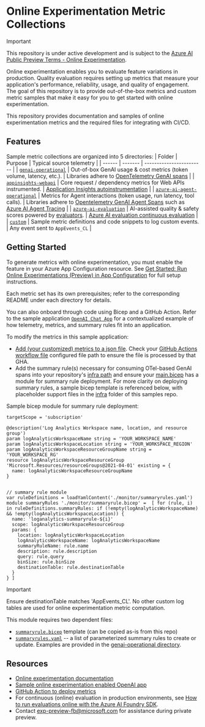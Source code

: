 # Online Experimentation Metric Collections

> [!IMPORTANT]
> This repository is under active development and is subject to the [Azure AI Public Preview Terms - Online Experimentation](private-preview-terms.md).

Online experimentation enables you to evaluate feature variations in production. Quality evaluation requires setting up metrics that measure your application's performance, reliability, usage, and quality of engagement. The goal of this repository is to provide out-of-the-box metrics and custom metric samples that make it easy for you to get started with online experimentation.

This repository provides documentation and samples of online experimentation metrics and the required files for integrating with CI/CD.

## Features
Sample metric collections are organized into 5 directories:
| Folder | Purpose | Typical source telemetry |
| ------ | ------- | ------------------------ |
| [`genai-operational`](./genai-operational) | Out-of-box GenAI usage & cost metrics (token volume, latency, etc.). | Libraries adhere to [OpenTelemetry GenAI spans](https://opentelemetry.io/docs/specs/semconv/gen-ai/gen-ai-spans/) |
| [`appinsights-webapi`](./appinsights-webapi) | Core request / dependency metrics for Web APIs instrumented. | [Application Insights autoinstrumentation](https://learn.microsoft.com/en-us/azure/azure-monitor/app/codeless-overview) |
| [`azure-ai-agent-operational`](./azure-ai-agent-operational) | Metrics for Agent interactions (token usage, run latency, tool calls). | Libraries adhere to [Opentelemetry GenAI Agent Spans](https://github.com/microsoft/opentelemetry-semantic-conventions/blob/main/docs/gen-ai/azure-ai-agent-spans.md) such as [Azure AI Agent Tracing](https://learn.microsoft.com/en-us/azure/ai-foundry/agents/concepts/tracing#observe-an-agent) |
| [`azure-ai-evaluation`](./azure-ai-evaluation) | AI-assisted quality & safety scores powered by [evaluators](https://learn.microsoft.com/en-us/azure/ai-foundry/concepts/observability#what-are-evaluators). | [Azure AI evaluation continuous evaluation](https://learn.microsoft.com/en-us/azure/ai-foundry/how-to/monitor-applications) |
| [`custom`](./custom) | Sample metric definitions and code snippets to log custom events. | Any event sent to `AppEvents_CL` |

## Getting Started
To generate metrics with online experimentation, you must enable the feature in your Azure App Configuration resource. See [Get Started: Run Online Experimentations (Preview) in App Configuration](https://aka.ms/exp/public/TODO) for full setup instructions.

Each metric set has its own prerequisites; refer to the corresponding README under each directory for details.

You can also onboard through code using Bicep and a GitHub Action. Refer to the sample application [`OpenAI Chat App`](https://github.com/Azure-Samples/openai-chat-app-eval-ab) for a contextualized example of how telemetry, metrics, and summary rules fit into an application. 

To modify the metrics in this sample application:

* [Add (your customized) metrics to a json file](https://github.com/Azure-Samples/openai-chat-app-eval-ab/tree/main/.config). Check your [GitHub Actions workflow file](https://github.com/Azure-Samples/openai-chat-app-eval-ab/blob/main/.github/workflows/azure-dev.yml) configured file path to ensure the file is processed by that GHA.
* Add the summary rule(s) necessary for consuming OTel-based GenAI spans into your repository's [infra path](https://github.com/Azure-Samples/openai-chat-app-eval-ab/blob/main/infra/la-summary-rules.yaml) and ensure your [main.bicep](https://github.com/Azure-Samples/openai-chat-app-eval-ab/blob/main/infra/main.bicep) has a module for summary rule deployment. For more clarity on deploying summary rules, a sample bicep template is referenced below, with placeholder support files in the [infra](./genai-operational/infra) folder of this samples repo.

Sample bicep module for summary rule deployment:

```
targetScope = 'subscription'

@description('Log Analytics Workspace name, location, and resource group')
param logAnalyticsWorkspaceName string = 'YOUR_WORKSPACE_NAME'
param logAnalyticsWorkspaceLocation string = 'YOUR_WORKSPACE_REGION'
param logAnalyticsWorkspaceResourceGroupName string = 'YOUR_WORKSPACE_RG'
resource logAnalyticsWorkspaceResourceGroup 'Microsoft.Resources/resourceGroups@2021-04-01' existing = {
  name: logAnalyticsWorkspaceResourceGroupName
}


// summary rule module
var ruleDefinitions = loadYamlContent('./monitor/summaryrules.yaml')
module summaryRules './monitor/summaryrule.bicep' =  [ for (rule, i) in ruleDefinitions.summaryRules: if (!empty(logAnalyticsWorkspaceName) && !empty(logAnalyticsWorkspaceLocation)) {
  name: 'loganalytics-summaryrule-${i}'
  scope: logAnalyticsWorkspaceResourceGroup
  params: {
    location: logAnalyticsWorkspaceLocation  
    logAnalyticsWorkspaceName: logAnalyticsWorkspaceName
    summaryRuleName: rule.name
    description: rule.description
    query: rule.query
    binSize: rule.binSize
    destinationTable: rule.destinationTable
  }
} ]
```

> [!Important]
> Ensure destinationTable matches 'AppEvents_CL'. No other custom log tables are used for online experimentation metric computation.

This module requires two dependent files:
- [`summaryrule.bicep`](./genai-operational/infra/monitor/summaryrule.bicep) template (can be copied as-is from this repo)
- [`summaryrules.yaml`](./genai-operational/infra/monitor/summaryrules.yaml) -- a list of parameterized summary rules to create or update. Examples are provided in the [genai-operational directory](./genai-operational).

## Resources

- [Online experimentation documentation](https://aka.ms/exp/public/docs)
- [Sample online experimentation enabled OpenAI app](https://github.com/Azure-Samples/openai-chat-app-eval-ab)
- [GitHub Action to deploy metrics](https://github.com/Azure/online-experimentation-deploy-metrics)
- For continuous (online) evaluation in production environments, see [How to run evaluations online with the Azure AI Foundry SDK](./online_evaluation_doc.md).
- Contact [exp-preview-fb@microsoft.com](mailto:exp-preview-fb@microsoft.com) for assistance during private preview.